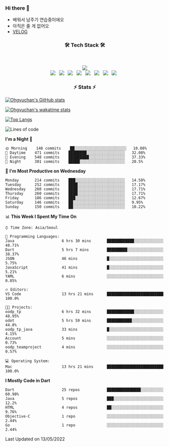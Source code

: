 <!--
**Ohgyuchan/Ohgyuchan** is a ✨ _special_ ✨ repository because its `README.md` (this file) appears on your GitHub profile.

Here are some ideas to get you started:

- 🔭 I’m currently working on ...
- 🌱 I’m currently learning ...
- 👯 I’m looking to collaborate on ...
- 🤔 I’m looking for help with ...
- 💬 Ask me about ...
- 📫 How to reach me: ...
- 😄 Pronouns: ...
- ⚡ Fun fact: ...
-->

### Hi there 👋
  * 배워서 남주기 연습중이에오
  * 아직은 줄 게 없어오
  * [VELOG](https://velog.io/@terman)



<h3 align="center"><b>🛠 Tech Stack 🛠</b></h3>
</br>

<p align="center">
<a href="https://hits.seeyoufarm.com"><img src="https://hits.seeyoufarm.com/api/count/incr/badge.svg?url=https%3A%2F%2Fgithub.com%2FOhgyuchan&count_bg=%2379C83D&title_bg=%23555555&icon=&icon_color=%23E7E7E7&title=visitors+%F0%9F%99%8C&edge_flat=false"/></a></br>
<img src="https://img.shields.io/badge/HTML5-E34F26?style=flat-square&logo=HTML5&logoColor=white"/></a> &nbsp
<img src="https://img.shields.io/badge/CSS3-1572B6?style=flat-square&logo=CSS3&logoColor=white"/></a> &nbsp
<!-- <img src="https://img.shields.io/badge/JavaScript-F7DF1E?style=flat-square&logo=JavaScript&logoColor=white"/></a> &nbsp -->
<!-- <img src="https://img.shields.io/badge/Node.js-339933?style=flat-square&logo=Node.js&logoColor=white"/></a> &nbsp -->
<img src="https://img.shields.io/badge/Android-3DDC84?style=flat-square&logo=Android&logoColor=white"/></a> &nbsp
<img src="https://img.shields.io/badge/Flutter-02569B?style=flat-square&logo=Flutter&logoColor=white"></a> &nbsp
<img src="https://img.shields.io/badge/Dart-0175C2?style=flat-square&logo=Dart&logoColor=white"></a> &nbsp
<!-- <img src="https://img.shields.io/badge/R-0175C2?style=flat-square&logo=R&logoColor=white"></a> &nbsp -->
<!-- <img src="https://img.shields.io/badge/MongoDB-47A248?style=flat-square&logo=MongoDB&logoColor=white"/></a> &nbsp -->
<!-- <img src="https://img.shields.io/badge/MySQL-4479A1?style=flat-square&logo=MySQL&logoColor=white"/></a> &nbsp -->
<img src="https://img.shields.io/badge/c++-00599C?style=flat-square&logo=c%2B%2B&logoColor=white"/></a> &nbsp 
<img src="https://img.shields.io/badge/github-181717?style=flat-squar&logo=github&logoColor=white"></a> &nbsp 
<!-- <img src="https://img.shields.io/badge/linux-FCC624?style=flat-squar&logo=linux&logoColor=black"></a> &nbsp  -->
<img src="https://img.shields.io/badge/unity-FCC624?style=flat-squar&logo=unity&logoColor=black"></a> &nbsp 
<!-- <img src="https://img.shields.io/badge/Amazon AWS-232F3E?style=flat-square&logo=Amazon%20AWS&logoColor=white"/></a> &nbsp </p> -->

<h3 align="center"><b>⚡️ Stats ⚡️</b></h3>


[![Ohgyuchan's GitHub stats](https://github-readme-stats.vercel.app/api?username=Ohgyuchan&count_private=true&include_all_commits=true&show_icons=true&theme=buefy)](https://github.com/anuraghazra/github-readme-stats)

[![Ohgyuchan's wakatime stats](https://github-readme-stats.vercel.app/api/wakatime?username=@TermanOh&theme=buefy)](https://github.com/anuraghazra/github-readme-stats)

[![Top Langs](https://github-readme-stats.vercel.app/api/top-langs/?username=Ohgyuchan&layout=compact&exclude_repo=unity_example&theme=buefy)](https://github.com/Ohgyuchan/github-readme-stats)
  
<!--START_SECTION:waka-->
![Lines of code](https://img.shields.io/badge/From%20Hello%20World%20I%27ve%20Written-1.2%20million%20lines%20of%20code-blue)

**I'm a Night 🦉** 

```text
🌞 Morning    148 commits    ██░░░░░░░░░░░░░░░░░░░░░░░   10.08% 
🌆 Daytime    471 commits    ████████░░░░░░░░░░░░░░░░░   32.08% 
🌃 Evening    548 commits    █████████░░░░░░░░░░░░░░░░   37.33% 
🌙 Night      301 commits    █████░░░░░░░░░░░░░░░░░░░░   20.5%

```
📅 **I'm Most Productive on Wednesday** 

```text
Monday       214 commits    ███░░░░░░░░░░░░░░░░░░░░░░   14.58% 
Tuesday      252 commits    ████░░░░░░░░░░░░░░░░░░░░░   17.17% 
Wednesday    260 commits    ████░░░░░░░░░░░░░░░░░░░░░   17.71% 
Thursday     260 commits    ████░░░░░░░░░░░░░░░░░░░░░   17.71% 
Friday       186 commits    ███░░░░░░░░░░░░░░░░░░░░░░   12.67% 
Saturday     146 commits    ██░░░░░░░░░░░░░░░░░░░░░░░   9.95% 
Sunday       150 commits    ██░░░░░░░░░░░░░░░░░░░░░░░   10.22%

```


📊 **This Week I Spent My Time On** 

```text
⌚︎ Time Zone: Asia/Seoul

💬 Programming Languages: 
Java                     6 hrs 30 mins       ████████████░░░░░░░░░░░░░   48.71% 
Dart                     5 hrs 7 mins        █████████░░░░░░░░░░░░░░░░   38.37% 
JSON                     46 mins             █░░░░░░░░░░░░░░░░░░░░░░░░   5.75% 
JavaScript               41 mins             █░░░░░░░░░░░░░░░░░░░░░░░░   5.21% 
YAML                     6 mins              ░░░░░░░░░░░░░░░░░░░░░░░░░   0.85%

🔥 Editors: 
VS Code                  13 hrs 21 mins      █████████████████████████   100.0%

🐱‍💻 Projects: 
oodp_tp                  6 hrs 32 mins       ████████████░░░░░░░░░░░░░   48.95% 
odot                     5 hrs 59 mins       ███████████░░░░░░░░░░░░░░   44.8% 
oodp_tp_java             33 mins             █░░░░░░░░░░░░░░░░░░░░░░░░   4.15% 
Account                  5 mins              ░░░░░░░░░░░░░░░░░░░░░░░░░   0.73% 
oodp_teamproject         4 mins              ░░░░░░░░░░░░░░░░░░░░░░░░░   0.57%

💻 Operating System: 
Mac                      13 hrs 21 mins      █████████████████████████   100.0%

```

**I Mostly Code in Dart** 

```text
Dart                     25 repos            ███████████████░░░░░░░░░░   60.98% 
Java                     5 repos             ███░░░░░░░░░░░░░░░░░░░░░░   12.2% 
HTML                     4 repos             ██░░░░░░░░░░░░░░░░░░░░░░░   9.76% 
Objective-C              1 repo              ░░░░░░░░░░░░░░░░░░░░░░░░░   2.44% 
Go                       1 repo              ░░░░░░░░░░░░░░░░░░░░░░░░░   2.44%

```



 Last Updated on 13/05/2022
<!--END_SECTION:waka-->


